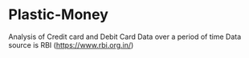 # Plastic-Money
Analysis of Credit card and Debit Card Data over a period of time
Data source is RBI (https://www.rbi.org.in/)

